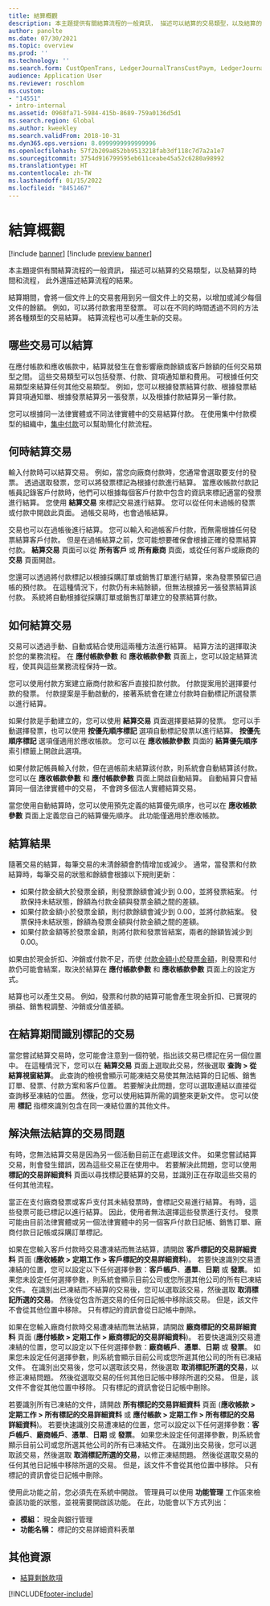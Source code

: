 ```yaml
---
title: 結算概觀
description: 本主題提供有關結算流程的一般資訊， 描述可以結算的交易類型，以及結算的時間和流程， 此外還描述結算流程的結果。
author: panolte
ms.date: 07/30/2021
ms.topic: overview
ms.prod: ''
ms.technology: ''
ms.search.form: CustOpenTrans, LedgerJournalTransCustPaym, LedgerJournalTransVendPaym, VendOpenTrans
audience: Application User
ms.reviewer: roschlom
ms.custom:
- "14551"
- intro-internal
ms.assetid: 0968fa71-5984-415b-8689-759a0136d5d1
ms.search.region: Global
ms.author: kweekley
ms.search.validFrom: 2018-10-31
ms.dyn365.ops.version: 8.0999999999999996
ms.openlocfilehash: 57f2b209a852bb9513218fab3df118c7d7a2a1e7
ms.sourcegitcommit: 3754d916799595eb611ceabe45a52c6280a98992
ms.translationtype: HT
ms.contentlocale: zh-TW
ms.lasthandoff: 01/15/2022
ms.locfileid: "8451467"
---
```

# <a name="settlement-overview"></a>結算概觀

[!include [banner](../includes/banner.md)]
[!include [preview banner](../includes/preview-banner.md)]


本主題提供有關結算流程的一般資訊， 描述可以結算的交易類型，以及結算的時間和流程， 此外還描述結算流程的結果。

結算期間，會將一個文件上的交易套用到另一個文件上的交易，以增加或減少每個文件的餘額。 例如，可以將付款套用至發票。 可以在不同的時間透過不同的方法將各種類型的交易結算。 結算流程也可以產生新的交易。

## <a name="what-transactions-can-be-settled"></a>哪些交易可以結算

在應付帳款和應收帳款中，結算就發生在會影響廠商餘額或客戶餘額的任何交易類型之間。 這些交易類型可以包括發票、付款、貸項通知單和費用。 可根據任何交易類型來結算任何其他交易類型。 例如，您可以根據發票結算付款、根據發票結算貸項通知單、根據發票結算另一張發票，以及根據付款結算另一筆付款。

您可以根據同一法律實體或不同法律實體中的交易結算付款。 在使用集中付款模型的組織中，[集中付款](set-up-centralized-payments.md)可以幫助簡化付款流程。

## <a name="when-to-settle-transactions"></a>何時結算交易

輸入付款時可以結算交易。 例如，當您向廠商付款時，您通常會選取要支付的發票。 透過選取發票，您可以將發票標記為根據付款進行結算。 當應收帳款付款記帳員記錄客戶付款時，他們可以根據每個客戶付款中包含的資訊來標記適當的發票進行結算。 您使用 **結算交易** 來標記交易進行結算。 您可以從任何未過帳的發票或付款中開啟此頁面。 過帳交易時，也會過帳結算。 

交易也可以在過帳後進行結算。 您可以輸入和過帳客戶付款，而無需根據任何發票結算客戶付款。 但是在過帳結算之前，您可能想要確保會根據正確的發票結算付款。 **結算交易** 頁面可以從 **所有客戶** 或 **所有廠商** 頁面，或從任何客戶或廠商的 **交易** 頁面開啟。

您還可以透過將付款標記以根據採購訂單或銷售訂單進行結算，來為發票預留已過帳的預付款。 在這種情況下，付款仍有未結餘額，但無法根據另一張發票結算該付款。 系統將自動根據從採購訂單或銷售訂單建立的發票結算付款。

## <a name="how-to-settle-transactions"></a>如何結算交易

交易可以透過手動、自動或結合使用這兩種方法進行結算。 結算方法的選擇取決於您的業務流程。 在 **應付帳款參數** 和 **應收帳款參數** 頁面上，您可以設定結算流程，使其與這些業務流程保持一致。

您可以使用付款方案建立廠商付款和客戶直接扣款付款。 付款提案用於選擇要付款的發票。 付款提案是手動啟動的，接著系統會在建立付款時自動標記所選發票以進行結算。

如果付款是手動建立的，您可以使用 **結算交易** 頁面選擇要結算的發票。 您可以手動選擇發票，也可以使用 **按優先順序標記** 選項自動標記發票以進行結算。 **按優先順序標記** 選項僅適用於應收帳款。 您可以在 **應收帳款參數** 頁面的 **結算優先順序** 索引標籤上開啟此選項。

如果付款記帳員輸入付款，但在過帳前未結算該付款，則系統會自動結算該付款。 您可以在 **應收帳款參數** 和 **應付帳款參數** 頁面上開啟自動結算。 自動結算只會結算同一個法律實體中的交易， 不會跨多個法人實體結算交易。

當您使用自動結算時，您可以使用預先定義的結算優先順序，也可以在 **應收帳款參數** 頁面上定義您自己的結算優先順序。 此功能僅適用於應收帳款。

## <a name="results-of-settlement"></a>結算結果

隨著交易的結算，每筆交易的未清餘額會酌情增加或減少。 通常，當發票和付款結算時，每筆交易的狀態和餘額會根據以下規則更新：

- 如果付款金額大於發票金額，則發票餘額會減少到 0.00，並將發票結案。 付款保持未結狀態，餘額為付款金額與發票金額之間的差額。
- 如果付款金額小於發票金額，則付款餘額會減少到 0.00，並將付款結案。 發票保持未結狀態，餘額為發票金額與付款金額之間的差額。
- 如果付款金額等於發票金額，則將付款和發票皆結案，兩者的餘額皆減少到 0.00。

如果由於現金折扣、沖銷或付款不足，而使 [付款金額小於發票金額](../accounts-payable/vendor-payments-partial-amount.md)，則發票和付款仍可能會結案，取決於結算在 **應付帳款參數** 和 **應收帳款參數** 頁面上的設定方式。

結算也可以產生交易。 例如，發票和付款的結算可能會產生現金折扣、已實現的損益、銷售稅調整、沖銷或分值差額。

## <a name="identifying-marked-transactions-during-settlement"></a>在結算期間識別標記的交易

當您嘗試結算交易時，您可能會注意到一個符號，指出該交易已標記在另一個位置中。 在這種情況下，您可以在 **結算交易** 頁面上選取此交易，然後選取 **查詢 \> 從結算視窗結算**。 此查詢的檢視會顯示可能凍結交易使其無法結算的日記帳、銷售訂單、發票、付款方案和客戶位置。 若要解決此問題，您可以選取連結以直接從查詢移至凍結的位置。 然後，您可以使用結算所需的調整來更新文件。 您可以使用 **標記** 指標來識別包含在同一凍結位置的其他文件。

## <a name="resolve-issues-with-transactions-that-cant-be-settled"></a>解決無法結算的交易問題

有時，您無法結算交易是因為另一個活動目前正在處理該文件。 如果您嘗試結算交易，則會發生錯誤，因為這些交易正在使用中。 若要解決此問題，您可以使用 **標記的交易詳細資料** 頁面以尋找標記要結算的交易，並識別正在存取這些交易的任何其他流程。

當正在支付廠商發票或客戶支付其未結發票時，會標記交易進行結算。 有時，這些發票可能已標記以進行結算。 因此，使用者無法選擇這些發票進行支付。 發票可能由目前法律實體或另一個法律實體中的另一個客戶付款日記帳、銷售訂單、廠商付款日記帳或採購訂單標記。

如果在您輸入客戶付款時交易遭凍結而無法結算，請開啟 **客戶標記的交易詳細資料** 頁面 (**應收帳款 \> 定期工作 \> 客戶標記的交易詳細資料**)。 若要快速識別交易遭凍結的位置，您可以設定以下任何選擇參數：**客戶帳戶**、**憑單**、**日期** 或 **發票**。 如果您未設定任何選擇參數，則系統會顯示目前公司或您所選其他公司的所有已凍結文件。 在識別出已凍結而不結算的交易後，您可以選取該交易，然後選取 **取消標記所選的交易**。 然後從包含所選交易的任何日記帳中移除該交易。 但是，該文件不會從其他位置中移除。 只有標記的資訊會從日記帳中刪除。

如果在您輸入廠商付款時交易遭凍結而無法結算，請開啟 **廠商標記的交易詳細資料** 頁面 (**應付帳款 \> 定期工作 \> 廠商標記的交易詳細資料**)。 若要快速識別交易遭凍結的位置，您可以設定以下任何選擇參數：**廠商帳戶**、**憑單**、**日期** 或 **發票**。 如果您未設定任何選擇參數，則系統會顯示目前公司或您所選其他公司的所有已凍結文件。 在識別出交易後，您可以選取該交易，然後選取 **取消標記所選的交易**，以修正凍結問題。 然後從選取交易的任何其他日記帳中移除所選的交易。 但是，該文件不會從其他位置中移除。 只有標記的資訊會從日記帳中刪除。

若要識別所有已凍結的文件，請開啟 **所有標記的交易詳細資料** 頁面 (**應收帳款 \> 定期工作 \> 所有標記的交易詳細資料** 或 **應付帳款 \> 定期工作 \> 所有標記的交易詳細資料**)。 若要快速識別交易遭凍結的位置，您可以設定以下任何選擇參數：**客戶帳戶**、**廠商帳戶**、**憑單**、**日期** 或 **發票**。 如果您未設定任何選擇參數，則系統會顯示目前公司或您所選其他公司的所有已凍結文件。 在識別出交易後，您可以選取該交易，然後選取 **取消標記所選的交易**，以修正凍結問題。 然後從選取交易的任何其他日記帳中移除所選的交易。 但是，該文件不會從其他位置中移除。 只有標記的資訊會從日記帳中刪除。

使用此功能之前，您必須先在系統中開啟。 管理員可以使用 **功能管理** 工作區來檢查該功能的狀態，並視需要開啟該功能。 在此，功能會以下方式列出：

- **模組：** 現金與銀行管理
- **功能名稱：** 標記的交易詳細資料表單

## <a name="additional-resources"></a>其他資源

- [結算剩餘款項](settle-remainder.md)

[!INCLUDE[footer-include](../../includes/footer-banner.md)]
